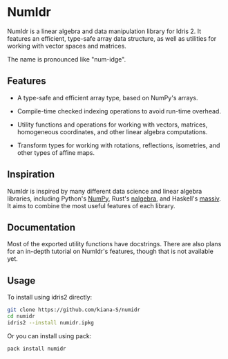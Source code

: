 # NumIdr

NumIdr is a linear algebra and data manipulation library for Idris 2. It features
an efficient, type-safe array data structure, as well as utilities for working with
vector spaces and matrices.

The name is pronounced like "num-idge".

## Features

- A type-safe and efficient array type, based on NumPy's arrays.

- Compile-time checked indexing operations to avoid run-time overhead.

- Utility functions and operations for working with vectors, matrices,
  homogeneous coordinates, and other linear algebra computations.

- Transform types for working with rotations, reflections, isometries, and other
  types of affine maps.

## Inspiration

NumIdr is inspired by many different data science and linear algebra libraries,
including Python's [NumPy](https://numpy.org/), Rust's [nalgebra](https://www.nalgebra.org/),
and Haskell's [massiv](https://hackage.haskell.org/package/massiv). It aims to
combine the most useful features of each library.

## Documentation

Most of the exported utility functions have docstrings. There are also plans for
an in-depth tutorial on NumIdr's features, though that is not available yet.

## Usage

To install using idris2 directly:

``` sh
git clone https://github.com/kiana-S/numidr
cd numidr
idris2 --install numidr.ipkg

```

Or you can install using pack:

``` sh
pack install numidr
```
